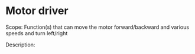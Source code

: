 # Motor driver

Scope: Function(s) that can move the motor forward/backward and various speeds and turn left/right

Description: 
